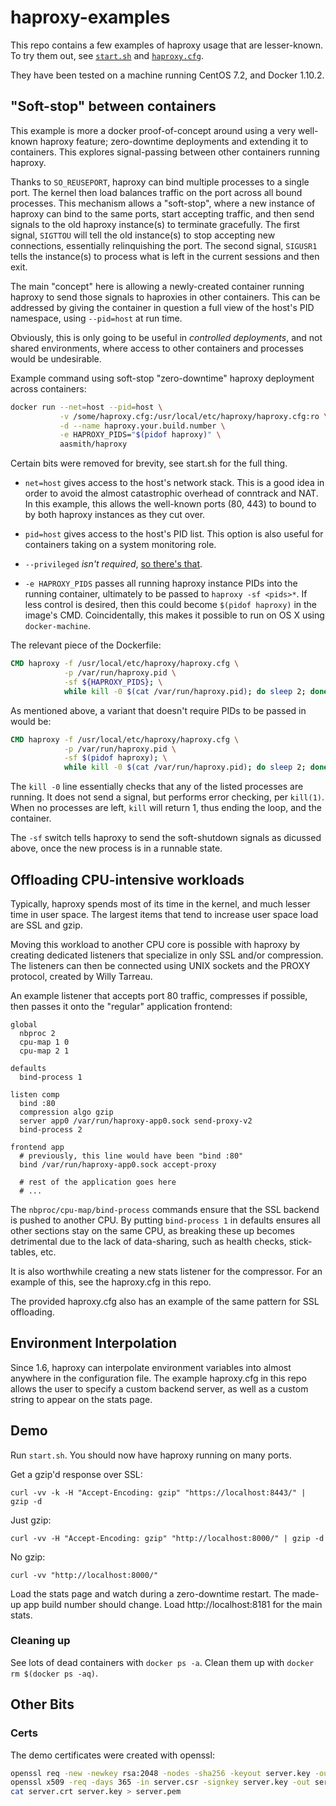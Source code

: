 
# haproxy-examples

This repo contains a few examples of haproxy usage that are lesser-known. To try them
out, see [`start.sh`](start.sh) and [`haproxy.cfg`](haproxy.cfg).

They have been tested on a machine running CentOS 7.2, and Docker 1.10.2.


## "Soft-stop" between containers

This example is more a docker proof-of-concept around using a very well-known haproxy
feature; zero-downtime deployments and extending it to containers. This explores
signal-passing between other containers running haproxy.

Thanks to `SO_REUSEPORT`, haproxy can bind multiple processes to a single port. The
kernel then load balances traffic on the port across all bound processes. This
mechanism allows a "soft-stop", where a new instance of haproxy can bind to the same
ports, start accepting traffic, and then send signals to the old haproxy instance(s)
to terminate gracefully. The first signal, `SIGTTOU` will tell the old instance(s) to
stop accepting new connections, essentially relinquishing the port. The second signal,
`SIGUSR1` tells the instance(s) to process what is left in the current sessions and
then exit.

The main "concept" here is allowing a newly-created container running haproxy to send
those signals to haproxies in other containers. This can be addressed by giving the
container in question a full view of the host's PID namespace, using `--pid=host` at
run time.

Obviously, this is only going to be useful in *controlled deployments*, and not shared
environments, where access to other containers and processes would be undesirable.

Example command using soft-stop "zero-downtime" haproxy deployment across containers:

```sh
docker run --net=host --pid=host \
           -v /some/haproxy.cfg:/usr/local/etc/haproxy/haproxy.cfg:ro \
           -d --name haproxy.your.build.number \
           -e HAPROXY_PIDS="$(pidof haproxy)" \
           aasmith/haproxy
```

Certain bits were removed for brevity, see start.sh for the full thing.

 * `net=host` gives access to the host's network stack. This is a good idea in order
   to avoid the almost catastrophic overhead of conntrack and NAT. In this example,
   this allows the well-known ports (80, 443) to bound to by both haproxy instances
   as they cut over.

 * `pid=host` gives access to the host's PID list. This option is also useful for
   containers taking on a system monitoring role.

 * `--privileged` *isn't required*, [so there's that][0].

 * `-e HAPROXY_PIDS` passes all running haproxy instance PIDs into the running
   container, ultimately to be passed to `haproxy -sf <pids>*`. If less control is
   desired, then this could become `$(pidof haproxy)` in the image's CMD.
   Coincidentally, this makes it possible to run on OS X using `docker-machine`.

[0]: http://developers.redhat.com/blog/2014/11/06/introducing-a-super-privileged-container-concept/

The relevant piece of the Dockerfile:

```Dockerfile
CMD haproxy -f /usr/local/etc/haproxy/haproxy.cfg \
            -p /var/run/haproxy.pid \
            -sf ${HAPROXY_PIDS}; \
            while kill -0 $(cat /var/run/haproxy.pid); do sleep 2; done
```

As mentioned above, a variant that doesn't require PIDs to be passed in would be:

```Dockerfile
CMD haproxy -f /usr/local/etc/haproxy/haproxy.cfg \
            -p /var/run/haproxy.pid \
            -sf $(pidof haproxy); \
            while kill -0 $(cat /var/run/haproxy.pid); do sleep 2; done
```

The `kill -0` line essentially checks that any of the listed processes are running. It
does not send a signal, but performs error checking, per `kill(1)`. When no processes
are left, `kill` will return 1, thus ending the loop, and the container.

The `-sf` switch tells haproxy to send the soft-shutdown signals as dicussed above,
once the new process is in a runnable state.

## Offloading CPU-intensive workloads

Typically, haproxy spends most of its time in the kernel, and much lesser time in
user space. The largest items that tend to increase user space load are SSL and gzip.

Moving this workload to another CPU core is possible with haproxy by creating dedicated
listeners that specialize in only SSL and/or compression. The listeners can then be
connected using UNIX sockets and the PROXY protocol, created by Willy Tarreau.

An example listener that accepts port 80 traffic, compresses if possible, then passes
it onto the "regular" application frontend:

```
global
  nbproc 2
  cpu-map 1 0
  cpu-map 2 1

defaults
  bind-process 1

listen comp
  bind :80
  compression algo gzip
  server app0 /var/run/haproxy-app0.sock send-proxy-v2
  bind-process 2

frontend app
  # previously, this line would have been "bind :80"
  bind /var/run/haproxy-app0.sock accept-proxy

  # rest of the application goes here
  # ...
```

The `nbproc/cpu-map/bind-process` commands ensure that the SSL backend is pushed to
another CPU. By putting `bind-process 1` in defaults ensures all other sections stay
on the same CPU, as breaking these up becomes detrimental due to the lack of
data-sharing, such as health checks, stick-tables, etc.

It is also worthwhile creating a new stats listener for the compressor. For an
example of this, see the haproxy.cfg in this repo.

The provided haproxy.cfg also has an example of the same pattern for SSL offloading.

## Environment Interpolation

Since 1.6, haproxy can interpolate environment variables into almost anywhere in the
configuration file. The example haproxy.cfg in this repo allows the user to specify
a custom backend server, as well as a custom string to appear on the stats page.

## Demo

Run `start.sh`. You should now have haproxy running on many ports.

Get a gzip'd response over SSL:

```
curl -vv -k -H "Accept-Encoding: gzip" "https://localhost:8443/" | gzip -d
```

Just gzip:

```
curl -vv -H "Accept-Encoding: gzip" "http://localhost:8000/" | gzip -d
```

No gzip:

```
curl -vv "http://localhost:8000/"
```

Load the stats page and watch during a zero-downtime restart. The made-up app build
number should change. Load http://localhost:8181 for the main stats.

### Cleaning up

See lots of dead containers with `docker ps -a`. Clean them up with
`docker rm $(docker ps -aq)`.

## Other Bits

### Certs

The demo certificates were created with openssl:

```sh
openssl req -new -newkey rsa:2048 -nodes -sha256 -keyout server.key -out server.csr
openssl x509 -req -days 365 -in server.csr -signkey server.key -out server.crt
cat server.crt server.key > server.pem
```

